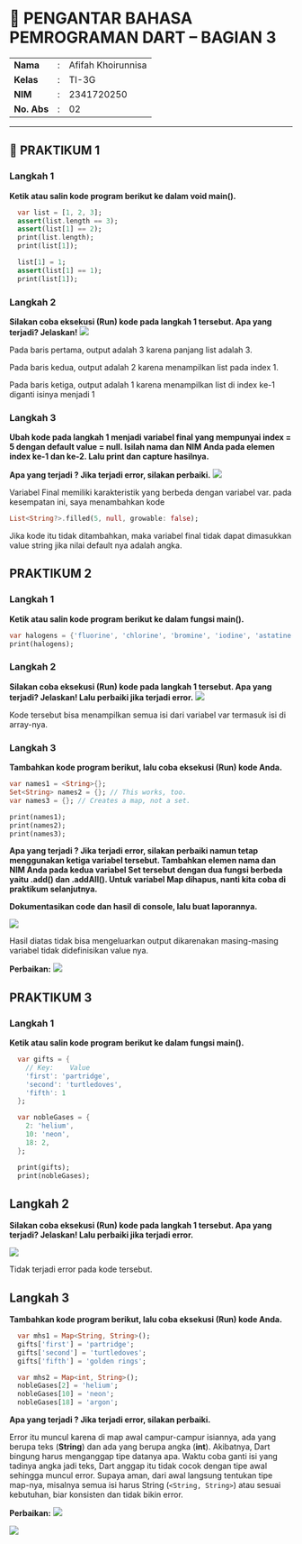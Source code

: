 # 📘 PENGANTAR BAHASA PEMROGRAMAN DART – BAGIAN 3  

<table>
  <tr>
    <td><b>Nama</b></td>
    <td>:</td>
    <td>Afifah Khoirunnisa</td>
  </tr>
  <tr>
    <td><b>Kelas</b></td>
    <td>:</td>
    <td>TI-3G</td>
  </tr>
  <tr>
    <td><b>NIM</b></td>
    <td>:</td>
    <td>2341720250</td>
  </tr>
  <tr>
    <td><b>No. Abs</b></td>
    <td>:</td>
    <td>02</td>
  </tr>
</table>  

---
## 📝 PRAKTIKUM 1
### Langkah 1
**Ketik atau salin kode program berikut ke dalam void main().**
```dart
  var list = [1, 2, 3];
  assert(list.length == 3);
  assert(list[1] == 2);
  print(list.length);
  print(list[1]);

  list[1] = 1;
  assert(list[1] == 1);
  print(list[1]);
```
### Langkah 2
**Silakan coba eksekusi (Run) kode pada langkah 1 tersebut. Apa yang terjadi? Jelaskan!**
<img src="img/prak1_langkah1.png">

Pada baris pertama, output adalah 3 karena panjang list adalah 3. 

Pada baris kedua, output adalah 2 karena menampilkan list pada index 1.

Pada baris ketiga, output adalah 1 karena menampilkan list di index ke-1 diganti isinya menjadi 1

### Langkah 3
**Ubah kode pada langkah 1 menjadi variabel final yang mempunyai index = 5 dengan default value = null. Isilah nama dan NIM Anda pada elemen index ke-1 dan ke-2. Lalu print dan capture hasilnya.**

**Apa yang terjadi ? Jika terjadi error, silakan perbaiki.**
<img src="img/prak1_langkah3.png">

Variabel Final memiliki karakteristik yang berbeda dengan variabel var. pada kesempatan ini, saya menambahkan kode
```dart
List<String?>.filled(5, null, growable: false);
```

Jika kode itu tidak ditambahkan, maka variabel final tidak dapat dimasukkan value string jika nilai default nya adalah angka.


## PRAKTIKUM 2
### Langkah 1
**Ketik atau salin kode program berikut ke dalam fungsi main().**
```dart
var halogens = {'fluorine', 'chlorine', 'bromine', 'iodine', 'astatine'};
print(halogens);
```

### Langkah 2
**Silakan coba eksekusi (Run) kode pada langkah 1 tersebut. Apa yang terjadi? Jelaskan! Lalu perbaiki jika terjadi error.**
<img src="img/prak2_langkah1.png">

Kode tersebut bisa menampilkan semua isi dari variabel var termasuk isi di array-nya. 


### Langkah 3
**Tambahkan kode program berikut, lalu coba eksekusi (Run) kode Anda.**
```dart
var names1 = <String>{};
Set<String> names2 = {}; // This works, too.
var names3 = {}; // Creates a map, not a set.

print(names1);
print(names2);
print(names3);
```

**Apa yang terjadi ? Jika terjadi error, silakan perbaiki namun tetap menggunakan ketiga variabel tersebut. Tambahkan elemen nama dan NIM Anda pada kedua variabel Set tersebut dengan dua fungsi berbeda yaitu .add() dan .addAll(). Untuk variabel Map dihapus, nanti kita coba di praktikum selanjutnya.**

**Dokumentasikan code dan hasil di console, lalu buat laporannya.**

<img src="img/prak2_langkah3.png">

Hasil diatas tidak bisa mengeluarkan output dikarenakan masing-masing variabel tidak didefinisikan value nya.  

**Perbaikan:**
<img src="img/prak2_fix-langkah3.png">

## PRAKTIKUM 3
### Langkah 1
**Ketik atau salin kode program berikut ke dalam fungsi main().**
```dart
  var gifts = {
    // Key:    Value
    'first': 'partridge',
    'second': 'turtledoves',
    'fifth': 1
  };

  var nobleGases = {
    2: 'helium',
    10: 'neon',
    18: 2,
  };

  print(gifts);
  print(nobleGases);
```

## Langkah 2
**Silakan coba eksekusi (Run) kode pada langkah 1 tersebut. Apa yang terjadi? Jelaskan! Lalu perbaiki jika terjadi error.**

<img src="img/prak3_langkah1.png">

Tidak terjadi error pada kode tersebut.

## Langkah 3
**Tambahkan kode program berikut, lalu coba eksekusi (Run) kode Anda.**

```dart
  var mhs1 = Map<String, String>();
  gifts['first'] = 'partridge';
  gifts['second'] = 'turtledoves';
  gifts['fifth'] = 'golden rings';

  var mhs2 = Map<int, String>();
  nobleGases[2] = 'helium';
  nobleGases[10] = 'neon';
  nobleGases[18] = 'argon';
```

**Apa yang terjadi ? Jika terjadi error, silakan perbaiki.**

Error itu muncul karena di map awal campur-campur isiannya, ada yang berupa teks (**String**) dan ada yang berupa angka (**int**). Akibatnya, Dart bingung harus menganggap tipe datanya apa. Waktu coba ganti isi yang tadinya angka jadi teks, Dart anggap itu tidak cocok dengan tipe awal sehingga muncul error. Supaya aman, dari awal langsung tentukan tipe map-nya, misalnya semua isi harus String (`<String, String>`) atau sesuai kebutuhan, biar konsisten dan tidak bikin error.

**Perbaikan:**
<img src="img/prak3_fix-langkah3.png">

<img src="img/prak3_fix-langkah3-output.png">


